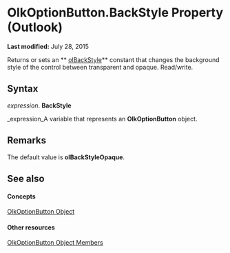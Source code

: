 
# OlkOptionButton.BackStyle Property (Outlook)

 **Last modified:** July 28, 2015

Returns or sets an  ** [olBackStyle](54ed2253-fe39-9e91-e15a-8e9072d0c257.md)** constant that changes the background style of the control between transparent and opaque. Read/write.

## Syntax

 _expression_. **BackStyle**

 _expression_A variable that represents an  **OlkOptionButton** object.


## Remarks

The default value is  **olBackStyleOpaque**. 


## See also


#### Concepts


 [OlkOptionButton Object](a7aab427-a2f0-a153-f558-c13559610c99.md)
#### Other resources


 [OlkOptionButton Object Members](e5d545e6-496f-6a11-af73-faa3eb20647c.md)
